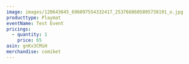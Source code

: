 ```yaml
---
image: images/120643645_696097554332417_2537668605895738191_o.jpg
producttype: Playmat
eventName: Test Event
pricings:
  - quantity: 1
    price: 65
asin: gnKx3CMiH
merchandise: comiket
---
```

